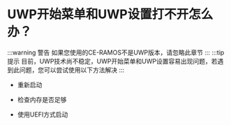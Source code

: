 # UWP开始菜单和UWP设置打不开怎么办？
:::warning 警告
如果您使用的CE-RAMOS不是UWP版本，请忽略此章节
:::
:::tip 提示
目前，UWP技术尚不稳定，UWP开始菜单和UWP设置容易出现问题，若遇到此问题，您可以尝试使用以下方法解决
:::
- 重新启动

- 检查内存是否足够

- 使用UEFI方式启动